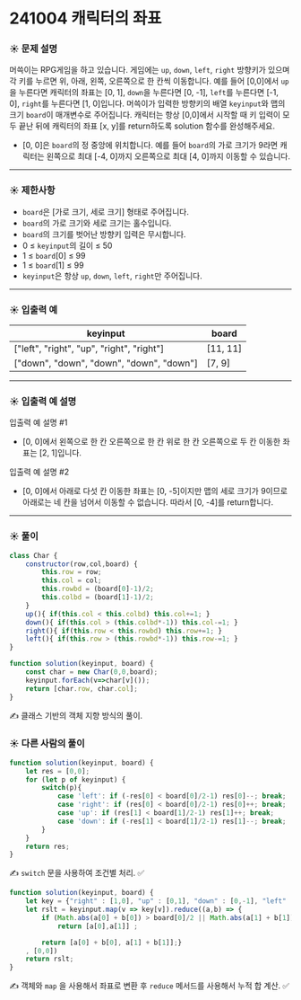 # 241004 캐릭터의 좌표

### ☀️ 문제 설명

머쓱이는 RPG게임을 하고 있습니다. 게임에는 `up`, `down`, `left`, `right` 방향키가 있으며 각 키를 누르면 위, 아래, 왼쪽, 오른쪽으로 한 칸씩 이동합니다. 예를 들어 [0,0]에서 `up`을 누른다면 캐릭터의 좌표는 [0, 1], `down`을 누른다면 [0, -1], `left`를 누른다면 [-1, 0], `right`를 누른다면 [1, 0]입니다. 머쓱이가 입력한 방향키의 배열 `keyinput`와 맵의 크기 `board`이 매개변수로 주어집니다. 캐릭터는 항상 [0,0]에서 시작할 때 키 입력이 모두 끝난 뒤에 캐릭터의 좌표 [x, y]를 return하도록 solution 함수를 완성해주세요.

- [0, 0]은 `board`의 정 중앙에 위치합니다. 예를 들어 `board`의 가로 크기가 9라면 캐릭터는 왼쪽으로 최대 [-4, 0]까지 오른쪽으로 최대 [4, 0]까지 이동할 수 있습니다.

---

### ☀️ **제한사항**

- `board`은 [가로 크기, 세로 크기] 형태로 주어집니다.
- `board`의 가로 크기와 세로 크기는 홀수입니다.
- `board`의 크기를 벗어난 방향키 입력은 무시합니다.
- 0 ≤ `keyinput`의 길이 ≤ 50
- 1 ≤ `board`[0] ≤ 99
- 1 ≤ `board`[1] ≤ 99
- `keyinput`은 항상 `up`, `down`, `left`, `right`만 주어집니다.

---

### ☀️ **입출력 예**

| keyinput | board |
| --- | --- |
| ["left", "right", "up", "right", "right"] | [11, 11] |
| ["down", "down", "down", "down", "down"] | [7, 9] |

---

### ☀️ **입출력 예 설명**

입출력 예 설명 #1

- [0, 0]에서 왼쪽으로 한 칸 오른쪽으로 한 칸 위로 한 칸 오른쪽으로 두 칸 이동한 좌표는 [2, 1]입니다.

입출력 예 설명 #2

- [0, 0]에서 아래로 다섯 칸 이동한 좌표는 [0, -5]이지만 맵의 세로 크기가 9이므로 아래로는 네 칸을 넘어서 이동할 수 없습니다. 따라서 [0, -4]를 return합니다.

---

### ☀️ 풀이

```jsx
class Char {
    constructor(row,col,board) {
        this.row = row;
        this.col = col;
        this.rowbd = (board[0]-1)/2;
        this.colbd = (board[1]-1)/2;
    }
    up(){ if(this.col < this.colbd) this.col+=1; }
    down(){ if(this.col > (this.colbd*-1)) this.col-=1; }
    right(){ if(this.row < this.rowbd) this.row+=1; }
    left(){ if(this.row > (this.rowbd*-1)) this.row-=1; }
}

function solution(keyinput, board) {
    const char = new Char(0,0,board);
    keyinput.forEach(v=>char[v]());
    return [char.row, char.col];
}
```

✍️ 클래스 기반의 객체 지향 방식의 풀이.

### ☀️ 다른 사람의 풀이

```jsx
function solution(keyinput, board) {
    let res = [0,0];
    for (let p of keyinput) {
        switch(p){
            case 'left': if (-res[0] < board[0]/2-1) res[0]--; break;
            case 'right': if (res[0] < board[0]/2-1) res[0]++; break;
            case 'up': if (res[1] < board[1]/2-1) res[1]++; break;
            case 'down': if (-res[1] < board[1]/2-1) res[1]--; break;
        }
    }
    return res;
}
```

✍️ `switch` 문을 사용하여 조건별 처리. ✅

```jsx
function solution(keyinput, board) {
    let key = {"right" : [1,0], "up" : [0,1], "down" : [0,-1], "left" : [-1,0]};
    let rslt = keyinput.map(v => key[v]).reduce((a,b) => { 
        if (Math.abs(a[0] + b[0]) > board[0]/2 || Math.abs(a[1] + b[1]) > board[1]/2) 
            return [a[0],a[1]] ; 

        return [a[0] + b[0], a[1] + b[1]];}
    , [0,0])
    return rslt;
}
```

✍️ 객체와 `map` 을 사용해서 좌표로 변환 후 `reduce` 메서드를 사용해서 누적 합 계산. ✅